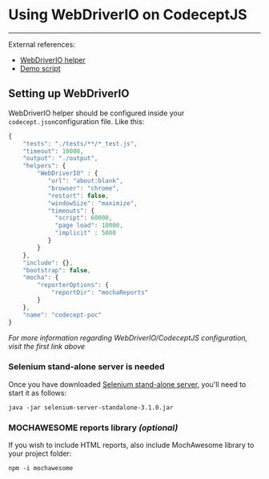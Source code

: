 # Using WebDriverIO on CodeceptJS
***
External references:
* [WebDriverIO helper](http://codecept.io/helpers/WebDriverIO/)
* [Demo script](./ui-poc_test.js)

## Setting up WebDriverIO

WebDriverIO helper should be configured inside your ```codecept.json```configuration file.
Like this:
```js
{
    "tests": "./tests/**/*_test.js",
    "timeout": 10000,
    "output": "./output",
    "helpers": {
        "WebDriverIO" : {
           "url": "about:blank",
           "browser": "chrome",
           "restart": false,
           "windowSize": "maximize",
           "timeouts": {
             "script": 60000,
             "page load": 10000,
             "implicit" : 5000
           }
        }
    },
    "include": {},
    "bootstrap": false,
    "mocha": {
        "reporterOptions": {
            "reportDir": "mochaReports"
        }
    },
    "name": "codecept-poc"
}
```
_For more information regarding WebDriverIO/CodeceptJS configuration, visit the first link above_

### Selenium stand-alone server is needed
Once you have downloaded [Selenium stand-alone server](http://docs.seleniumhq.org/download/), you'll need to start it as follows:
```
java -jar selenium-server-standalone-3.1.0.jar
```

### MOCHAWESOME reports library _(optional)_
If you wish to include HTML reports, also include MochAwesome library to your project folder:
```
npm -i mochawesome
```
